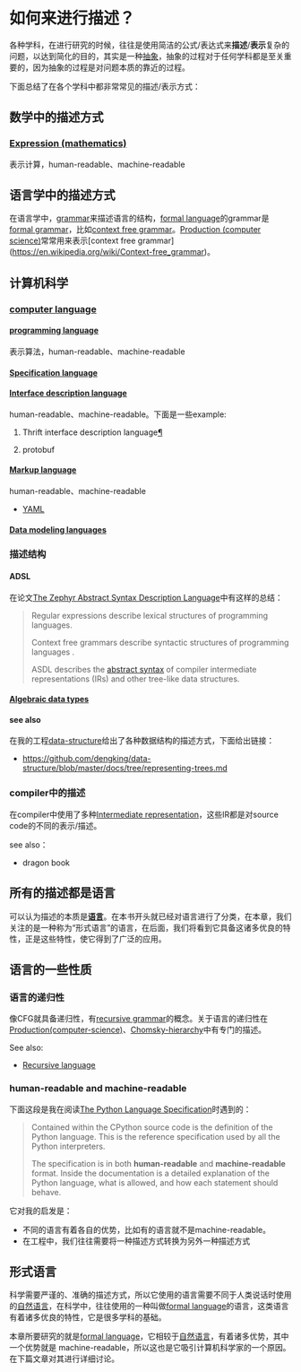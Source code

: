 # 如何来进行描述？

各种学科，在进行研究的时候，往往是使用简洁的公式/表达式来**描述**/**表示**复杂的问题，以达到简化的目的，其实是一种[抽象](https://en.wikipedia.org/wiki/Abstraction)，抽象的过程对于任何学科都是至关重要的，因为抽象的过程是对问题本质的靠近的过程。

下面总结了在各个学科中都非常常见的描述/表示方式：

## 数学中的描述方式

### [Expression (mathematics)](https://en.wikipedia.org/wiki/Expression_(mathematics))

表示计算，human-readable、machine-readable



## 语言学中的描述方式

在语言学中，[grammar](https://en.wikipedia.org/wiki/Grammar)来描述语言的结构，[formal language](https://en.wikipedia.org/wiki/Well-formed_formula)的grammar是[formal grammar](https://en.wikipedia.org/wiki/Formal_grammar)，比如[context free grammar](https://en.wikipedia.org/wiki/Context-free_grammar)。[Production (computer science)](https://en.wikipedia.org/wiki/Production_(computer_science))常常用来表示[context free grammar](https://en.wikipedia.org/wiki/Context-free_grammar)。



## 计算机科学

### [сomputer language](https://en.wikipedia.org/wiki/Computer_language)

#### [programming language](https://en.wikipedia.org/wiki/Programming_language)

表示算法，human-readable、machine-readable

#### [Specification language](https://en.wikipedia.org/wiki/Specification_language)



#### [Interface description language](https://en.wikipedia.org/wiki/Interface_description_language)

human-readable、machine-readable。下面是一些example:

1) Thrift interface description language[¶](https://thrift.apache.org/docs/idl.html#thrift-interface-description-language)

2) protobuf

#### [Markup language](https://en.wikipedia.org/wiki/Markup_language)

human-readable、machine-readable

- [YAML](https://en.wikipedia.org/wiki/YAML)

#### [Data modeling languages](https://en.wikipedia.org/wiki/Category:Data_modeling_languages)

### 描述结构

#### ADSL

在论文[The Zephyr Abstract Syntax Description Language](https://www.cs.princeton.edu/research/techreps/TR-554-97)中有这样的总结：

> Regular expressions describe lexical structures  of programming languages.
>
> Context free grammars describe syntactic structures of programming languages .
>
> ASDL describes the [abstract syntax](https://en.wikipedia.org/wiki/Abstract_syntax)  of compiler intermediate representations (IRs) and other tree-like data
> structures.

#### [Algebraic data types](https://en.wikipedia.org/wiki/Algebraic_data_type)

#### see also

在我的工程[data-structure](https://github.com/dengking/data-structure)给出了各种数据结构的描述方式，下面给出链接：

- https://github.com/dengking/data-structure/blob/master/docs/tree/representing-trees.md



### compiler中的描述

在compiler中使用了多种[Intermediate representation](https://en.wikipedia.org/wiki/Intermediate_representation)，这些IR都是对source code的不同的表示/描述。

see also：

- dragon book





## 所有的描述都是语言

可以认为描述的本质是[**语言**](https://en.wikipedia.org/wiki/Language)。在本书开头就已经对语言进行了分类，在本章，我们关注的是一种称为“形式语言”的语言，在后面，我们将看到它具备这诸多优良的特性，正是这些特性，使它得到了广泛的应用。



## 语言的一些性质

### 语言的递归性

像CFG就具备递归性，有[recursive grammar](https://en.wikipedia.org/wiki/Recursive_grammar)的概念。关于语言的递归性在[Production(computer-science)](./Formal-grammar/wikipedia-Production(computer-science).md)、[Chomsky-hierarchy](./Formal-grammar/Chomsky-hierarchy/wikipedia-Chomsky-hierarchy.md)中有专门的描述。

See also:

- [Recursive language](https://en.wikipedia.org/wiki/Recursive_language)

### human-readable and machine-readable 

下面这段是我在阅读[The Python Language Specification](https://realpython.com/cpython-source-code-guide/#the-python-language-specification)时遇到的：

> Contained within the CPython source code is the definition of the Python language. This is the reference specification used by all the Python interpreters.
>
> The specification is in both **human-readable** and **machine-readable** format. Inside the documentation is a detailed explanation of the Python language, what is allowed, and how each statement should behave.

它对我的启发是：

- 不同的语言有着各自的优势，比如有的语言就不是machine-readable。
- 在工程中，我们往往需要将一种描述方式转换为另外一种描述方式



## 形式语言

科学需要严谨的、准确的描述方式，所以它使用的语言需要不同于人类说话时使用的[自然语言](https://en.wikipedia.org/wiki/Natural_language)，在科学中，往往使用的一种叫做[formal language](https://en.wikipedia.org/wiki/Well-formed_formula)的语言，这类语言有着诸多优良的特性，它是很多学科的基础。

本章所要研究的就是[formal language](https://en.wikipedia.org/wiki/Well-formed_formula)，它相较于[自然语言](https://en.wikipedia.org/wiki/Natural_language)，有着诸多优势，其中一个优势就是 machine-readable，所以这也是它吸引计算机科学家的一个原因。在下篇文章对其进行详细讨论。




